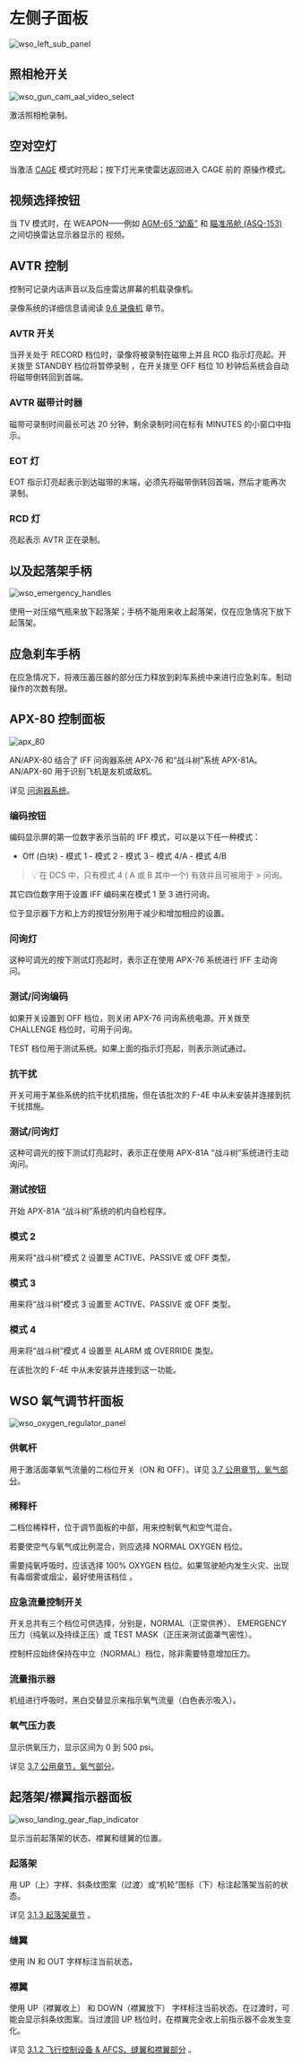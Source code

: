 # 左侧子面板

![wso_left_sub_panel](../../img/wso_left_sub_panel.jpg)

## 照相枪开关

![wso_gun_cam_aal_video_select](../../img/wso_avtr_bar.jpg)

激活照相枪录制。

## 空对空灯

当激活 [CAGE](../../stores/air_to_air/acm_modes.md) 模式时亮起；按下灯光来使雷达返回进入 CAGE 前的
原操作模式。

## 视频选择按钮

当 TV 模式时，在 WEAPON——例如 [AGM-65 “幼畜”](../../stores/air_to_ground/missiles/maverick.md) 和
[瞄准吊舱 (ASQ-153)](../../systems/weapon_systems/pave_spike/overview.md) 之间切换雷达显示器显示的
视频。

## AVTR 控制

控制可记录内话声音以及后座雷达屏幕的机载录像机。

录像系统的详细信息请阅读 [9.6 录像机](../../dcs/recorders.md) 章节。

### AVTR 开关

当开关处于 RECORD 档位时，录像将被录制在磁带上并且 RCD 指示灯亮起。开关拨至 STANDBY 档位将暂停录制
，在开关拨至 OFF 档位 10 秒钟后系统会自动将磁带倒转回到首端。

### AVTR 磁带计时器

磁带可录制时间最长可达 20 分钟，剩余录制时间在标有 MINUTES 的小窗口中指示。

### EOT 灯

EOT 指示灯亮起表示到达磁带的末端，必须先将磁带倒转回首端，然后才能再次录制。

### RCD 灯

亮起表示 AVTR 正在录制。

## 以及起落架手柄

![wso_emergency_handles](../../img/wso_emergency_handles.jpg)

使用一对压缩气瓶来放下起落架；手柄不能用来收上起落架，仅在应急情况下放下起落架。

## 应急刹车手柄

在应急情况下，将液压蓄压器的部分压力释放到刹车系统中来进行应急刹车。制动操作的次数有限。

## APX-80 控制面板

![apx_80](../../img/wso_apx_80.jpg)

AN/APX-80 结合了 IFF 问询器系统 APX-76 和“战斗树”系统 APX-81A。AN/APX-80 用于识别飞机是友机或敌机。

详见 [问询器系统](../../systems/identification_systems.md#interrogator-systems)。

### 编码按钮

编码显示屏的第一位数字表示当前的 IFF 模式，可以是以下任一种模式：

- Off (白块) - 模式 1 - 模式 2 - 模式 3 - 模式 4/A - 模式 4/B

> 💡 在 DCS 中，只有模式 4 ( A 或 B 其中一个) 有效并且可被用于 > 问询。

其它四位数字用于设置 IFF 编码来在模式 1 至 3 进行问询。

位于显示器下方和上方的按钮分别用于减少和增加相应的设置。

### 问询灯

这种可调光的按下测试灯亮起时，表示正在使用 APX-76 系统进行 IFF 主动询问。

### 测试/问询编码

如果开关设置到 OFF 档位，则关闭 APX-76 问询系统电源。开关拨至 CHALLENGE 档位时，可用于问询。

TEST 档位用于测试系统。如果上面的指示灯亮起，则表示测试通过。

### 抗干扰

开关可用于某些系统的抗干扰机措施，但在该批次的 F-4E 中从未安装并连接到抗干扰措施。

### 测试/问询灯

这种可调光的按下测试灯亮起时，表示正在使用 APX-81A “战斗树”系统进行主动询问。

### 测试按钮

开始 APX-81A “战斗树”系统的机内自检程序。

### 模式 2

用来将“战斗树”模式 2 设置至 ACTIVE、PASSIVE 或 OFF 类型。

### 模式 3

用来将“战斗树”模式 3 设置至 ACTIVE、PASSIVE 或 OFF 类型。

### 模式 4

用来将“战斗树”模式 4 设置至 ALARM 或 OVERRIDE 类型。

在该批次的 F-4E 中从未安装并连接到这一功能。

## WSO 氧气调节杆面板

![wso_oxygen_regulator_panel](../../img/wso_oxygen_regulator.jpg)

### 供氧杆

用于激活面罩氧气流量的二档位开关（ON 和 OFF）。详见
[3.7 公用章节，氧气部分](../../systems/utility.md#oxygen-system)。

### 稀释杆

二档位稀释杆，位于调节面板的中部，用来控制氧气和空气混合。

若要使空气与氧气成比例混合，则应选择 NORMAL OXYGEN 档位。

需要纯氧呼吸时，应该选择 100% OXYGEN 档位。如果驾驶舱内发生火灾、出现有毒烟雾或烟尘，最好使用该档位
。

### 应急流量控制开关

开关总共有三个档位可供选择，分别是，NORMAL（正常供养）、 EMERGENCY 压力（纯氧以及持续正压）或 TEST
MASK（正压来测试面罩气密性）。

控制杆应始终保持在中立（NORMAL）档位，除非需要特意增加压力。

### 流量指示器

机组进行呼吸时，黑白交替显示来指示氧气流量（白色表示吸入）。

### 氧气压力表

显示供氧压力，显示区间为 0 到 500 psi。

详见 [3.7 公用章节，氧气部分](../../systems/utility.md#oxygen-system)。

## 起落架/襟翼指示器面板

![wso_landing_gear_flap_indicator](../../img/wso_landing_gear_flap_indicator.jpg)

显示当前起落架的状态、襟翼和缝翼的位置。

### 起落架

用 UP（上）字样、斜条纹图案（过渡）或“机轮”图标（下）标注起落架当前的状态。

详见 [3.1.3 起落架章节](../../systems/flight_controls_gear/gear_ground_handling.md) 。

### 缝翼

使用 IN 和 OUT 字样标注当前状态。

### 襟翼

使用 UP（襟翼收上） 和 DOWN（襟翼放下） 字样标注当前状态。在过渡时，可能会显示斜条纹图案。当过渡回
UP 档位时，在襟翼完全收上前指示器不会发生变化。

详见
[3.1.2 飞行控制设备 & AFCS、缝翼和襟翼部分](../../systems/flight_controls_gear/flight_controls.md#slats-flap-system)
。
